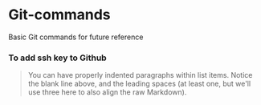 # Git-commands
Basic Git commands for future reference


### To add ssh key to Github

>You can have properly indented paragraphs within list items. Notice the blank line above, and the leading spaces (at least one, but we'll use three here to also align the raw Markdown).
